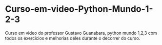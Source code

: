 # Curso-em-video-Python-Mundo-1-2-3

Curso em video do professor Gustavo Guanabara, python mundo 1,2,3 com todos os exercícios e melhorias deles durante o decorrer do curso.
